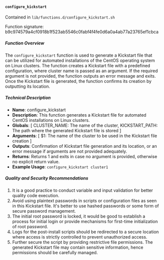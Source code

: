 #### `configure_kickstart `

Contained in `lib/functions.d/configure_kickstart.sh`

Function signature: b9c974579a4cf0918b1f523ab5546c0fabf4f4fe0d6a0a4ab77a23765ef1cbca

##### Function Overview

The `configure_kickstart` function is used to generate a Kickstart file that can be utilized for automated installations of the CentOS operating system on Linux clusters. The function creates a Kickstart file with a predefined configuration, where cluster name is passed as an argument. If the required argument is not provided, the function outputs an error message and exits. Once the Kickstart file is generated, the function confirms its creation by outputting its location.

##### Technical Description

- **Name**: configure_kickstart
- **Description**: This function generates a Kickstart file for automated CentOS installations on Linux clusters. 
- **Globals**: [ CLUSTER_NAME: The name of the cluster, KICKSTART_PATH: The path where the generated Kickstart file is stored ]
- **Arguments**: [ $1: The name of the cluster to be used in the Kickstart file creation ]
- **Outputs**: Confirmation of Kickstart file generation and its location, or an error message if arguments are not provided adequately.
- **Returns**: Returns 1 and exits in case no argument is provided, otherwise no explicit return value.
- **Example Usage**: `configure_kickstart cluster1`

##### Quality and Security Recommendations

1. It is a good practice to conduct variable and input validation for better quality code execution.
2. Avoid using plaintext passwords in scripts or configuration files as seen in this Kickstart file. It's better to use hashed passwords or some form of secure password management.
3. The initial root password is locked, it would be good to establish a process for initial login or provide mechanisms for first-time initialization of root password.
4. Logs for the post-install scripts should be redirected to a secure location where access is strictly controlled to prevent unauthorized access.
5. Further secure the script by providing restrictive file permissions. The generated Kickstart file may contain sensitive information, hence permissions should be carefully managed.

